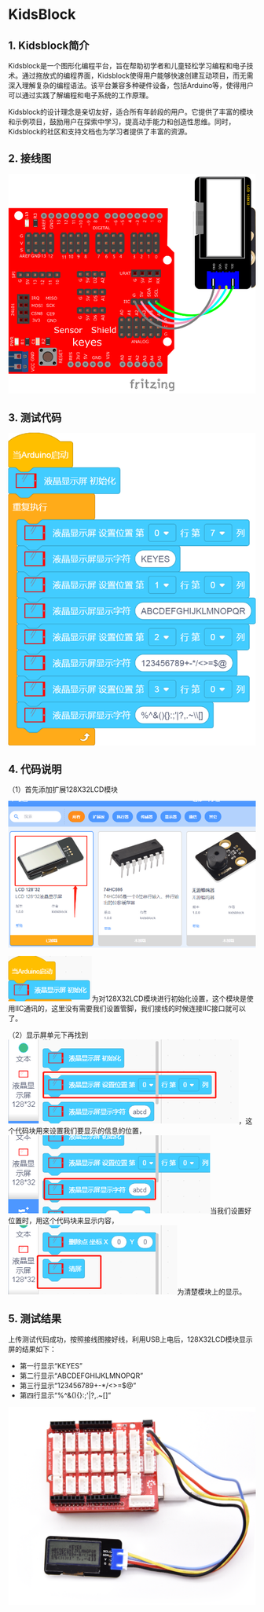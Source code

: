 # KidsBlock


## 1. Kidsblock简介  

Kidsblock是一个图形化编程平台，旨在帮助初学者和儿童轻松学习编程和电子技术。通过拖放式的编程界面，Kidsblock使得用户能够快速创建互动项目，而无需深入理解复杂的编程语法。该平台兼容多种硬件设备，包括Arduino等，使得用户可以通过实践了解编程和电子系统的工作原理。  

Kidsblock的设计理念是亲切友好，适合所有年龄段的用户。它提供了丰富的模块和示例项目，鼓励用户在探索中学习，提高动手能力和创造性思维。同时，Kidsblock的社区和支持文档也为学习者提供了丰富的资源。  

## 2. 接线图  

![](media/8f626b8b0d16c3221c25b0ee474fece4.png)  

## 3. 测试代码  

![](media/9541e22df8c850b02e6678d8884ddb9d.png)  

## 4. 代码说明  

（1）首先添加扩展128X32LCD模块  

![](media/1fa99aee01816955bd86dc5fb9dd0ac2.png)  

![](media/ab92357479a4ee54f95b7bc9d35c8d8b.png)为对128X32LCD模块进行初始化设置，这个模块是使用IIC通讯的，这里没有需要我们设置管脚，我们接线的时候连接IIC接口就可以了。  

（2）显示屏单元下再找到![](media/da8954930096b7c53f20656b7d1657bf.png)，这个代码块用来设置我们要显示的信息的位置，![](media/04dad5b729e1ef9fce9afea403957d5c.png)当我们设置好位置时，用这个代码块来显示内容，![](media/cfcaeb0662af1e59697d2050c7088817.png)为清楚模块上的显示。  

## 5. 测试结果  

上传测试代码成功，按照接线图接好线，利用USB上电后，128X32LCD模块显示屏的结果如下：  

- 第一行显示“KEYES”  
- 第二行显示“ABCDEFGHIJKLMNOPQR”  
- 第三行显示“123456789+-*/<>=$@”  
- 第四行显示“%^&(){}:;'|?,.~\[]”  

![](media/99e025986988742c90c326f6040f687f.png)






